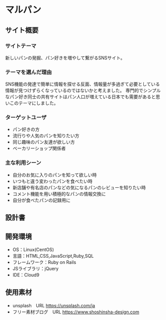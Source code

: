 # マルパン

## サイト概要
### サイトテーマ
新しいパンの発掘、パン好きを増やして繋がるSNSサイト。

### テーマを選んだ理由
SNS機能の発達で簡単に情報を探せる反面、情報量が多過ぎて必要としている情報が見つけずらくなっているのではないかと考えました。
専門的でシンプルなパン好き同士の共有サイトはパン人口が増えている日本でも需要があると思いこのテーマにしました。

### ターゲットユーザ
- パン好きの方
- 流行りや人気のパンを知りたい方
- 同じ趣味のパン友達が欲しい方
- ベーカリーショップ関係者

### 主な利用シーン
- 自分のお気に入りのパンを知って欲しい時
- いつもと違う変わったパンを食べたい時
- 新店舗や有名店のパンなどの気になるパンのレビューを知りたい時
- コメント機能を用い積極的なパンの情報交換に
- 自分が食べたパンの記録用に

## 設計書


## 開発環境
- OS：Linux(CentOS)
- 言語：HTML,CSS,JavaScript,Ruby,SQL
- フレームワーク：Ruby on Rails
- JSライブラリ：jQuery
- IDE：Cloud9

## 使用素材
- unsplash　URL https://unsplash.com/ja
- フリー素材ブログ　URL https://www.shoshinsha-design.com
